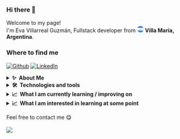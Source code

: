 ### Hi there 👋

<p>Welcome to my page! </br> I'm Eva Villarreal Guzmán, Fullstack developer from <img src="img/arg.png" width="17"/> <b>Villa María, Argentina</b>. </p>

<h3>Where to find me</h3>
<p><a href="https://github.com/EvaVillarrealGuzman" target="_blank"><img alt="Github" src="https://img.shields.io/badge/GitHub-%2312100E.svg?&style=for-the-badge&logo=Github&logoColor=white" /></a> <a href="http://www.linkedin.com/in/m-eva-v-g" target="_blank"><img alt="LinkedIn" src="https://img.shields.io/badge/linkedin-%230077B5.svg?&style=for-the-badge&logo=linkedin&logoColor=white" /></a>
</p>


<details>
  <summary><b>✨&nbsp;&nbsp;About&nbsp;Me</b></summary>
  <br/>

I'm a passionate self-taught Full Stack Web Developer and a freelance software engineer with 5+ years of experience. I like to have a pro-active role at work, identifying ideas to improve the optimization and availability of the system.
  
Results driven, team player, enthusiast, self-taught and always giving my best.
  
I keep up-to-date through specialized news / blogs and I like to read books that contribute to my growth.

In my spare time, I like to read, learn about philosophy/history, cycling, play paddle and discover new places.

[⏩ &nbsp; my blog](https://evavillarrealguzman.github.io/) 
</details> 

<details>
  <summary><b>🛠️&nbsp;&nbsp;Technologies&nbsp;and&nbsp;tools&nbsp;</b></summary>
  <br/>
  <p align="left">
        <a href="https://java.com" target="_blank"> <img src="https://raw.githubusercontent.com/devicons/devicon/master/icons/java/java-original-wordmark.svg" alt="java" width="40" height="40"/> </a>  
        <a href="https://nodejs.org" target="_blank"> <img src="https://raw.githubusercontent.com/devicons/devicon/master/icons/nodejs/nodejs-original-wordmark.svg" alt="nodejs" width="40" height="40"/> </a>  
    <a href="https://www.php.net" target="_blank"> <img src="https://raw.githubusercontent.com/devicons/devicon/master/icons/php/php-original.svg" alt="php" width="40" height="40"/> </a>
    <a href="https://www.python.org" target="_blank"> <img src="https://raw.githubusercontent.com/devicons/devicon/master/icons/python/python-original.svg" alt="python" width="40" height="40"/> </a>
            <a href="https://golang.org" target="_blank"> <img src="https://golang.org/lib/godoc/images/go-logo-blue.svg" alt="goland" width="40" height="40"/></a>
    <a href="https://www.typescriptlang.org/" target="_blank"> <img src="https://raw.githubusercontent.com/devicons/devicon/master/icons/typescript/typescript-original.svg" alt="typescript" width="40" height="40"/> </a>
<a href="https://developer.mozilla.org/en-US/docs/Web/JavaScript" target="_blank"> <img src="https://raw.githubusercontent.com/devicons/devicon/master/icons/javascript/javascript-original.svg" alt="javascript" width="40" height="40"/> </a> 
    <a href="https://www.w3schools.com/css/" target="_blank"> <img src="https://raw.githubusercontent.com/devicons/devicon/master/icons/css3/css3-original-wordmark.svg" alt="css3" width="40" height="40"/> </a> 
       <a href="https://www.w3.org/html/" target="_blank"> <img src="https://raw.githubusercontent.com/devicons/devicon/master/icons/html5/html5-original-wordmark.svg" alt="html5" width="40" height="40"/> </a>
        <a href="https://www.mongodb.com/" target="_blank"> <img src="https://raw.githubusercontent.com/devicons/devicon/master/icons/mongodb/mongodb-original-wordmark.svg" alt="mongodb" width="40" height="40"/> </a> 
    <a href="https://www.microsoft.com/en-us/sql-server" target="_blank"> <img src="https://www.svgrepo.com/show/303229/microsoft-sql-server-logo.svg" alt="mssql" width="40" height="40"/> </a>
    <a href="https://www.mysql.com/" target="_blank"> <img src="https://raw.githubusercontent.com/devicons/devicon/master/icons/mysql/mysql-original-wordmark.svg" alt="mysql" width="40" height="40"/> </a> 
      <a href="https://timescale.com" style="background-color:#69005D" target="_blank"> <img src="https://www.timescale.com/favicon.svg?v=95a547809e383b364fb63aac537d8d2b" alt="timescale" width="40" height="40"/></a>
    <a href="https://influxdata.com" style="background-color:#69005D" target="_blank"> <img src="https://external-content.duckduckgo.com/iu/?u=https%3A%2F%2Fredash.io%2Fassets%2Fimages%2Fintegrations%2Finfluxdb.png&f=1&nofb=1" alt="influxdb telegraf" width="40" height="40"/></a>
    <a href="https://www.postgresql.org" target="_blank"> <img src="https://raw.githubusercontent.com/devicons/devicon/master/icons/postgresql/postgresql-original-wordmark.svg" alt="postgresql" width="40" height="40"/> </a> 
    <a href="https://redis.io" target="_blank"> <img src="https://raw.githubusercontent.com/devicons/devicon/master/icons/redis/redis-original-wordmark.svg" alt="redis" width="40" height="40"/> </a>
        <a href="https://reactjs.org/" target="_blank"> <img src="https://raw.githubusercontent.com/devicons/devicon/master/icons/react/react-original-wordmark.svg" alt="react" width="40" height="40"/> </a>
        <a href="https://angular.io" target="_blank"> <img src="https://angular.io/assets/images/logos/angular/angular.svg" alt="angular" width="40" height="40"/></a>
           <a href="https://vuejs.org" target="_blank"> <img src="https://vuejs.org/images/logo.svg" alt="vue" width="40" height="40"/></a>
          <a href="https://electronjs.org" style="background-color:#69005D" target="_blank"> <img src="https://www.electronjs.org/images/favicon.b7a59262df48d6563400baf5671da548.ico" alt="electronjs" width="40" height="40"/></a>
     <a href="https://laravel.com" style="background-color:#69005D" target="_blank"> <img src="https://laravel.com/img/favicon/apple-touch-icon.png" alt="laravel" width="40" height="40"/></a>
             <a href="https://spring.io" target="_blank"> <img src="https://www.vectorlogo.zone/logos/springio/springio-icon.svg" alt="sprint" width="40" height="40"/></a>
         <a href="https://yiiframework.com" target="_blank"> <img src="https://external-content.duckduckgo.com/iu/?u=http%3A%2F%2Fwww.itmathrepetitor.ru%2Fwp-content%2Fuploads%2F2015%2F02%2Fyiidebug1-300x288.png&f=1&nofb=1" alt="yii" width="40" height="40"/></a>
     <a href="https://tailwindcss.com" style="background-color:#69005D" target="_blank"> <img src="https://tailwindcss.com/safari-pinned-tab.svg" alt="tailwind" width="40" height="40"/></a>
        <a href="https://getbootstrap.com" target="_blank"> <img src="https://raw.githubusercontent.com/devicons/devicon/master/icons/bootstrap/bootstrap-plain-wordmark.svg" alt="bootstrap" width="40" height="40"/> </a> 
        <a href="https://cordova.apache.org/" target="_blank"> <img src="https://www.vectorlogo.zone/logos/apache_cordova/apache_cordova-icon.svg" alt="apachecordova" width="40" height="40"/> </a> 
       <a href="https://expressjs.com" target="_blank"> <img src="https://raw.githubusercontent.com/devicons/devicon/master/icons/express/express-original-wordmark.svg" alt="express" width="40" height="40"/> </a> 
            <a href="https://maven.apache.org" style="background-color:#69005D" target="_blank"> <img src="https://maven.apache.org/images/maven-logo-black-on-white.png" alt="maven" width="60" height="40"/></a>
        <a href="https://git-scm.com/" target="_blank"> <img src="https://www.vectorlogo.zone/logos/git-scm/git-scm-icon.svg" alt="git" width="40" height="40"/> </a> 
    <a href="https://www.docker.com/" target="_blank"> <img src="https://raw.githubusercontent.com/devicons/devicon/master/icons/docker/docker-original-wordmark.svg" alt="docker" width="40" height="40"/> </a> 
                <a href="https://rabbitmq.com" style="background-color:#69005D" target="_blank"> <img src="https://external-content.duckduckgo.com/iu/?u=https%3A%2F%2Fcdn.freebiesupply.com%2Flogos%2Flarge%2F2x%2Frabbitmq-logo-png-transparent.png&f=1&nofb=1" alt="rabbitmq" width="40" height="40"/></a>
                 <a href="https://jmeter.apache.org" style="background-color:#69005D" target="_blank"> <img src="https://jmeter.apache.org/images/logo.svg" alt="jmeter" width="60" height="40"/></a>
      <a href="https://mqtt.org" target="_blank"> <img src="https://external-content.duckduckgo.com/iu/?u=https%3A%2F%2Fmqtt.org%2Fassets%2Fdownloads%2Fmqtt-ver.png&f=1&nofb=1" alt="mqtt" width="40" height="40"/></a>
           <a href="https://grafana.com" target="_blank"> <img src="https://www.vectorlogo.zone/logos/grafana/grafana-icon.svg" alt="grafana" width="40" height="40"/> </a>
         <a href="https://www.jenkins.io" target="_blank"> <img src="https://www.vectorlogo.zone/logos/jenkins/jenkins-icon.svg" alt="jenkins" width="40" height="40"/> </a>
    <a href="https://www.linux.org/" target="_blank"> <img src="https://raw.githubusercontent.com/devicons/devicon/master/icons/linux/linux-original.svg" alt="linux" width="40" height="40"/> </a>
    <a href="https://www.nginx.com" target="_blank"> <img src="https://raw.githubusercontent.com/devicons/devicon/master/icons/nginx/nginx-original.svg" alt="nginx" width="40" height="40"/> </a> 
    <a href="https://postman.com" target="_blank"> <img src="https://www.vectorlogo.zone/logos/getpostman/getpostman-icon.svg" alt="postman" width="40" height="40"/> </a>    
    <a href="https://sass-lang.com" target="_blank"> <img src="https://raw.githubusercontent.com/devicons/devicon/master/icons/sass/sass-original.svg" alt="sass" width="40" height="40"/> </a> 
        <a href="https://github.org" target="_blank"> <img src="https://external-content.duckduckgo.com/iu/?u=https%3A%2F%2Farchive.org%2Fdownload%2Fgithub.com-actions-virtual-environments_-_2020-03-27_07-59-20%2Fcover.jpg&f=1&nofb=1" alt="github actions" width="40" height="40"/> </a> 
 </p>

</details>

<details>
  <summary><b>📈&nbsp;&nbsp;What I am currently learning / improving on</b></summary>
  <br/>
    <a href="https://spacy.io" target="_blank"> <img src="https://spacy.io/icons/icon-48x48.png" alt="spacy" width="40" height="40"/> </a>
   <a href="https://kubernetes.io" target="_blank"> <img src="https://www.vectorlogo.zone/logos/kubernetes/kubernetes-icon.svg" alt="kubernetes" width="40" height="40"/> </a>
</details>

<details>
  <summary><b>📈&nbsp;&nbsp;What I am interested in learning at some point</b></summary>  <br/>
  <a href="https://cloud.google.com" target="_blank"> <img src="https://www.vectorlogo.zone/logos/google_cloud/google_cloud-icon.svg" alt="gcp" width="40" height="40"/> </a> 
  <a href="https://graphql.org" target="_blank"> <img src="https://www.vectorlogo.zone/logos/graphql/graphql-icon.svg" alt="graphql" width="40" height="40"/> </a> 
      <a href="https://www.elastic.co/kibana" target="_blank"> <img src="https://www.vectorlogo.zone/logos/elasticco_kibana/elasticco_kibana-icon.svg" alt="kibana" width="40" height="40"/> </a> 
        <a href="https://aws.amazon.com" target="_blank"> <img src="https://raw.githubusercontent.com/github/explore/80688e429a7d4ef2fca1e82350fe8e3517d3494d/topics/aws/aws.png" alt="aws" width="40" height="40"/> </a> 
       <a href="https://tensorflow.org" target="_blank"> <img src="https://www.gstatic.com/devrel-devsite/prod/v83c28b42a9d2de845cf6ea5b33e8c3314f0e1ea60229353829f7578993509959/tensorflow/images/apple-touch-icon-180x180.png" alt="tensorflow" width="40" height="40"/> </a> 
  <br/>
</details>


Feel free to contact me :yum:
<br><br>
[<img src="https://img.shields.io/badge/Email-villarrealguzman%40gmail.com-orange">](mailto:villarrealguzman@gmail.com)
